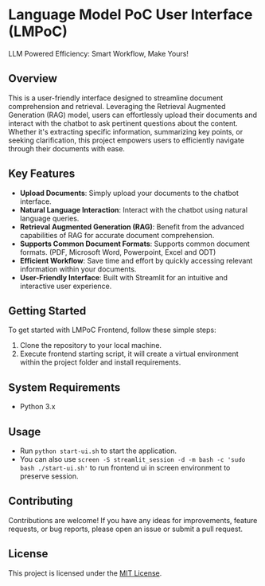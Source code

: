 # Language Model PoC User Interface (LMPoC)

LLM Powered Efficiency: Smart Workflow, Make Yours!

## Overview

This is a user-friendly interface designed to streamline document comprehension and retrieval. Leveraging the Retrieval Augmented Generation (RAG) model, users can effortlessly upload their documents and interact with the chatbot to ask pertinent questions about the content. Whether it's extracting specific information, summarizing key points, or seeking clarification, this project empowers users to efficiently navigate through their documents with ease.

## Key Features

- **Upload Documents**: Simply upload your documents to the chatbot interface.
- **Natural Language Interaction**: Interact with the chatbot using natural language queries.
- **Retrieval Augmented Generation (RAG)**: Benefit from the advanced capabilities of RAG for accurate document comprehension.
- **Supports Common Document Formats**: Supports common document formats. (PDF, Microsoft Word, Powerpoint, Excel and ODT)
- **Efficient Workflow**: Save time and effort by quickly accessing relevant information within your documents.
- **User-Friendly Interface**: Built with Streamlit for an intuitive and interactive user experience.

## Getting Started

To get started with LMPoC Frontend, follow these simple steps:

1. Clone the repository to your local machine.
2. Execute frontend starting script, it will create a virtual environment within the project folder and install requirements.

## System Requirements

- Python 3.x

## Usage

- Run `python start-ui.sh` to start the application.
- You can also use ```screen -S streamlit_session -d -m bash -c 'sudo bash ./start-ui.sh'``` to run frontend ui in screen environment to preserve session.

## Contributing

Contributions are welcome! If you have any ideas for improvements, feature requests, or bug reports, please open an issue or submit a pull request.

## License

This project is licensed under the [MIT License](LICENSE).